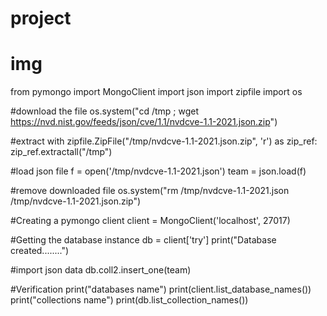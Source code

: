 # project
# img

from pymongo import MongoClient
import json
import zipfile
import os


#download the file
os.system("cd /tmp ; wget https://nvd.nist.gov/feeds/json/cve/1.1/nvdcve-1.1-2021.json.zip")

#extract
with zipfile.ZipFile("/tmp/nvdcve-1.1-2021.json.zip", 'r') as zip_ref:
    zip_ref.extractall("/tmp")

#load json file
f = open('/tmp/nvdcve-1.1-2021.json')
team = json.load(f)

#remove downloaded file
os.system("rm /tmp/nvdcve-1.1-2021.json /tmp/nvdcve-1.1-2021.json.zip")

#Creating a pymongo client
client = MongoClient('localhost', 27017)

#Getting the database instance
db = client['try']
print("Database created........")

#import json data
db.coll2.insert_one(team)

#Verification
print("databases name")
print(client.list_database_names())
print("collections name")
print(db.list_collection_names())
